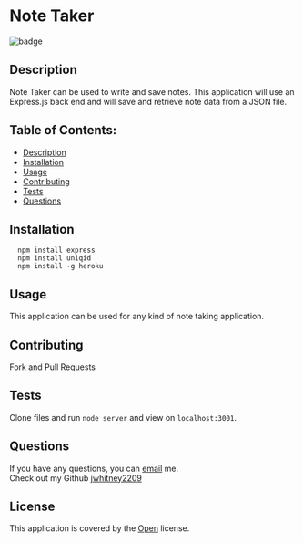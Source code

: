 
  # Note Taker
  
  ![badge](https://img.shields.io/badge/License-Open-brightgreen)
  

  ## Description
  Note Taker can be used to write and save notes. This application will use an Express.js back end and will save and retrieve note data from a JSON file.

  ## Table of Contents:
  - [ Description ](#description)
  - [ Installation ](#installation)
  - [ Usage ](#usage)
  - [ Contributing ](#contributing)
  - [ Tests ](#tests)
  - [ Questions ](#questions)

  ## Installation
```
  npm install express
  npm install uniqid
  npm install -g heroku
```
 

  ## Usage
  This application can be used for any kind of note taking application.

  ## Contributing
  Fork and Pull Requests

  ## Tests

  Clone files and run `node server` and view on `localhost:3001`.


  ## Questions
  If you have any questions, you can [email](mailto:jwhitney.2209@icloud.com) me. <br />
  Check out my Github [jwhitney2209](https://github.com/jwhitney2209)

  
  ## License
  
  
  This application is covered by the [Open](https://opensource.org/licenses/Open) license.
  
  
